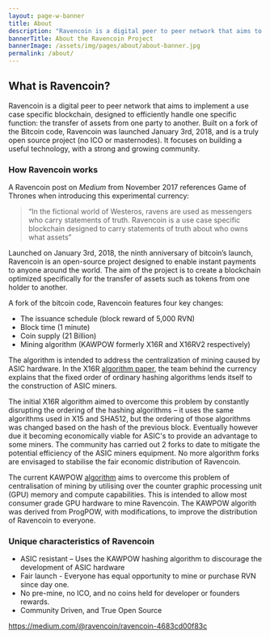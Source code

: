 ```yaml
---
layout: page-w-banner
title: About
description: "Ravencoin is a digital peer to peer network that aims to implement a use case specific blockchain, designed to efficiently handle one specific function: the transfer of assets from one party to another."
bannerTitle: About the Ravencoin Project
bannerImage: /assets/img/pages/about/about-banner.jpg
permalink: /about/
---
```


<div class="wrapper mt-16 pb-20">
  <h2>What is Ravencoin?</h2>

  <p>Ravencoin is a digital peer to peer network that aims to implement a use case specific blockchain, designed to efficiently handle one specific function: the transfer of assets from one party to another. Built on a fork of the Bitcoin code, Ravencoin was launched January 3rd, 2018, and is a truly open source project (no ICO or masternodes). It focuses on building a useful technology, with a strong and growing community.</p>

  <h3>How Ravencoin works</h3>

  <p>A Ravencoin post on&nbsp;<em>Medium</em>&nbsp;from November 2017 references Game of Thrones when introducing this experimental currency:</p>
  <blockquote>
    “In the fictional world of Westeros, ravens are used as messengers who carry statements of truth. Ravencoin is a use case specific blockchain designed to carry statements of truth about who owns what assets”
  </blockquote>

  <p>Launched on January 3rd, 2018, the ninth anniversary of bitcoin’s launch, Ravencoin is an open-source project designed to enable instant payments to anyone around the world. The aim of the project is to create a blockchain optimized specifically for the transfer of assets such as tokens from one holder to another.</p>

  <p>A fork of the bitcoin code, Ravencoin features four key changes:</p>

  <ul>
    <li>The issuance schedule (block reward of 5,000 RVN)</li>
    <li>Block time (1 minute)</li>
    <li>Coin supply (21 Billion)</li>
    <li>Mining algorithm (KAWPOW formerly X16R and X16RV2 respectively)</li>
  </ul>

  <p>The algorithm is intended to address the centralization of mining caused by ASIC hardware. In the X16R&nbsp;<a href="/assets/documents/X16R-Whitepaper.pdf">algorithm paper</a>, the team behind the currency explains that the fixed order of ordinary hashing algorithms lends itself to the construction of ASIC miners.</p>

  <p>The initial X16R algorithm aimed to overcome this problem by constantly disrupting the ordering of the hashing algorithms – it uses the same algorithms used in X15 and SHA512, but the ordering of those algorithms was changed based on the hash of the previous block. Eventually however due it becoming economically viable for ASIC's to provide an advantage to some miners. The community has carried out 2 forks to date to mitigate the potential efficiency of the ASIC miners equipment. No more algorithm forks are envisaged to stabilise the fair economic distribution of Ravencoin.</p>

  <p>The current KAWPOW&nbsp;<a href="https://medium.com/@tronblack/ravencoin-v4-kawpow-16fb1f8ec372">algorithm</a> aims to overcome this problem of centralisation of mining by utilising over the counter graphic processing unit (GPU) memory and compute capabilities. This is intended to allow most consumer grade GPU hardware to mine Ravencoin. The KAWPOW algorith was derived from ProgPOW, with modifications, to improve the distribution of Ravencoin to everyone.</p>

  <h3>Unique characteristics of Ravencoin</h3>

  <ul>
    <li>ASIC resistant – Uses the KAWPOW hashing algorithm to discourage the development of ASIC hardware</li>
    <li>Fair launch - Everyone has equal opportunity to mine or purchase RVN since day one.</li>
    <li>No pre-mine, no ICO, and no coins held for developer or founders rewards.</li>
    <li>Community Driven, and True Open Source</li>
  </ul>

  <p><a href="https://medium.com/@ravencoin/ravencoin-4683cd00f83c">https://medium.com/@ravencoin/ravencoin-4683cd00f83c</a></p>

</div>

